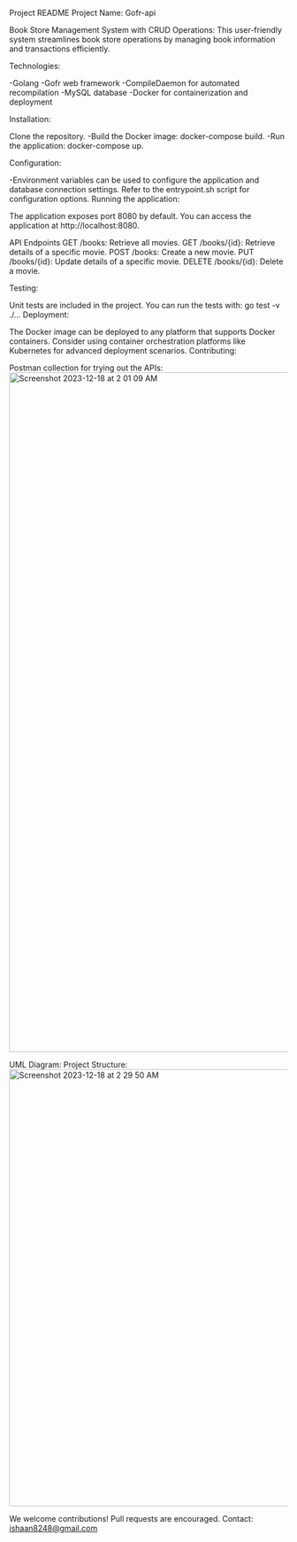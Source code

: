 Project README
Project Name: Gofr-api

Book Store Management System with CRUD Operations:
  This user-friendly system streamlines book store operations by managing book information and transactions efficiently.

Technologies:

-Golang
-Gofr web framework
-CompileDaemon for automated recompilation
-MySQL database
-Docker for containerization and deployment

Installation:

Clone the repository.
-Build the Docker image: docker-compose build.
-Run the application: docker-compose up.

Configuration:

-Environment variables can be used to configure the application and database connection settings.
Refer to the entrypoint.sh script for configuration options.
Running the application:

The application exposes port 8080 by default.
You can access the application at http://localhost:8080.

API Endpoints
  GET /books: Retrieve all movies.
  GET /books/{id}: Retrieve details of a specific movie.
  POST /books: Create a new movie.
  PUT /books/{id}: Update details of a specific movie.
  DELETE /books/{id}: Delete a movie.


Testing:

  Unit tests are included in the project.
  You can run the tests with: go test -v ./...
Deployment:

  The Docker image can be deployed to any platform that supports Docker containers.
  Consider using container orchestration platforms like Kubernetes for advanced deployment scenarios.
  Contributing:


Postman collection for trying out the APIs:
  <img width="1227" alt="Screenshot 2023-12-18 at 2 01 09 AM" src="https://github.com/ishaan5470/gofr-api/assets/124041853/6590cc39-2dbf-40f0-90ac-923ecf47cc61">


  UML Diagram:
    Project Structure:
      <img width="789" alt="Screenshot 2023-12-18 at 2 29 50 AM" src="https://github.com/ishaan5470/gofr-api/assets/124041853/cd0f335e-c706-41b6-9110-dc0acb1c1955">




















  

We welcome contributions! Pull requests are encouraged.
Contact: ishaan8248@gmail.com




